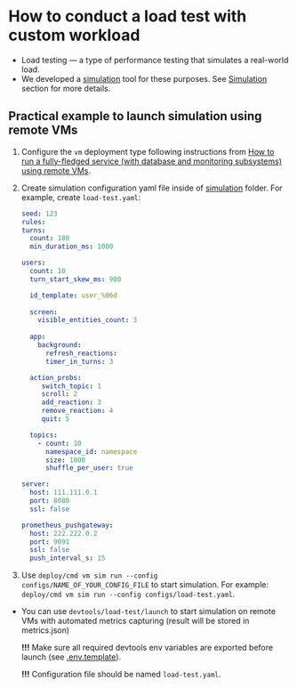 # How to conduct a load test with custom workload

* Load testing — a type of performance testing that simulates a real-world load.
* We developed a [simulation](../../../tests/simulation/) tool for these purposes. See [Simulation](../sections/simulation.md) section for more details.

## Practical example to launch simulation using remote VMs

1. Configure the `vm` deployment type following instructions from [How to run a fully-fledged service (with database and monitoring subsystems) using remote VMs](how_to_run_service_using_remote_vms.md).

2. Create simulation configuration yaml file inside of [simulation](../../../deploy/vm/simulation/) folder. For example, create `load-test.yaml`:
   ```yaml
   seed: 123
   rules:
   turns:
     count: 180
     min_duration_ms: 1000

   users:
     count: 10
     turn_start_skew_ms: 900

     id_template: user_%06d
    
     screen:
       visible_entities_count: 3
    
     app:
       background:
         refresh_reactions:
         timer_in_turns: 3

     action_probs:
        switch_topic: 1
        scroll: 2
        add_reaction: 3
        remove_reaction: 4
        quit: 5

     topics:
       - count: 10
         namespace_id: namespace
         size: 1000
         shuffle_per_user: true

   server:
     host: 111.111.0.1
     port: 8080
     ssl: false

   prometheus_pushgateway:
     host: 222.222.0.2
     port: 9091
     ssl: false
     push_interval_s: 15

   ```

3. Use `deploy/cmd vm sim run --config configs/NAME_OF_YOUR_CONFIG_FILE` to start simulation. For example: `deploy/cmd vm sim run --config configs/load-test.yaml`.
  * You can use `devtools/load-test/launch` to start simulation on remote VMs with automated metrics capturing (result will be stored in metrics.json)
  
    **!!!** Make sure all required devtools env variables are exported before launch (see [.env.template](../../../.env.template)).

    **!!!** Configuration file should be named `load-test.yaml`.
